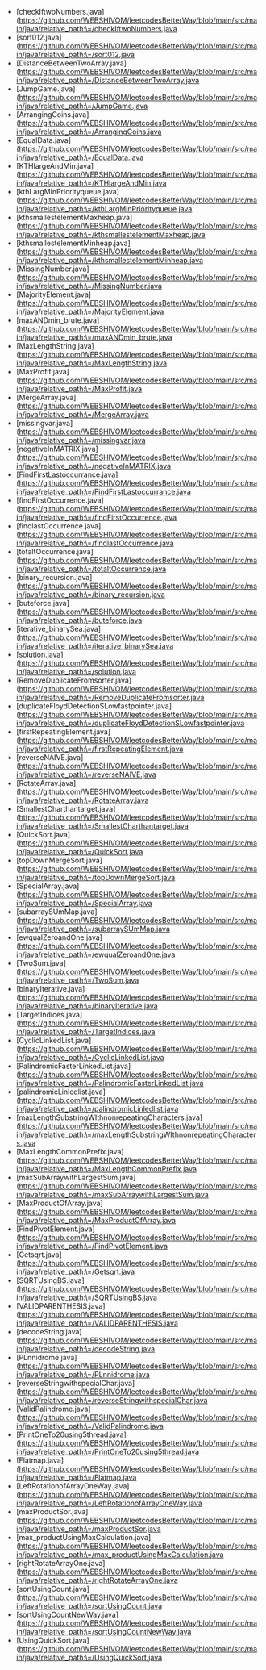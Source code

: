 * [checkIftwoNumbers.java](https://github.com/WEBSHIVOM/leetcodesBetterWay/blob/main/src/main/java/relative_path:\=/checkIftwoNumbers.java
* [sort012.java](https://github.com/WEBSHIVOM/leetcodesBetterWay/blob/main/src/main/java/relative_path:\=/sort012.java
* [DistanceBetweenTwoArray.java](https://github.com/WEBSHIVOM/leetcodesBetterWay/blob/main/src/main/java/relative_path:\=/DistanceBetweenTwoArray.java
* [JumpGame.java](https://github.com/WEBSHIVOM/leetcodesBetterWay/blob/main/src/main/java/relative_path:\=/JumpGame.java
* [ArrangingCoins.java](https://github.com/WEBSHIVOM/leetcodesBetterWay/blob/main/src/main/java/relative_path:\=/ArrangingCoins.java
* [EqualData.java](https://github.com/WEBSHIVOM/leetcodesBetterWay/blob/main/src/main/java/relative_path:\=/EqualData.java
* [KTHlargeAndMin.java](https://github.com/WEBSHIVOM/leetcodesBetterWay/blob/main/src/main/java/relative_path:\=/KTHlargeAndMin.java
* [kthLargMinPriorityqueue.java](https://github.com/WEBSHIVOM/leetcodesBetterWay/blob/main/src/main/java/relative_path:\=/kthLargMinPriorityqueue.java
* [kthsmallestelementMaxheap.java](https://github.com/WEBSHIVOM/leetcodesBetterWay/blob/main/src/main/java/relative_path:\=/kthsmallestelementMaxheap.java
* [kthsmallestelementMinheap.java](https://github.com/WEBSHIVOM/leetcodesBetterWay/blob/main/src/main/java/relative_path:\=/kthsmallestelementMinheap.java
* [MissingNumber.java](https://github.com/WEBSHIVOM/leetcodesBetterWay/blob/main/src/main/java/relative_path:\=/MissingNumber.java
* [MajorityElement.java](https://github.com/WEBSHIVOM/leetcodesBetterWay/blob/main/src/main/java/relative_path:\=/MajorityElement.java
* [maxANDmin_brute.java](https://github.com/WEBSHIVOM/leetcodesBetterWay/blob/main/src/main/java/relative_path:\=/maxANDmin_brute.java
* [MaxLengthString.java](https://github.com/WEBSHIVOM/leetcodesBetterWay/blob/main/src/main/java/relative_path:\=/MaxLengthString.java
* [MaxProfit.java](https://github.com/WEBSHIVOM/leetcodesBetterWay/blob/main/src/main/java/relative_path:\=/MaxProfit.java
* [MergeArray.java](https://github.com/WEBSHIVOM/leetcodesBetterWay/blob/main/src/main/java/relative_path:\=/MergeArray.java
* [missingvar.java](https://github.com/WEBSHIVOM/leetcodesBetterWay/blob/main/src/main/java/relative_path:\=/missingvar.java
* [negativeInMATRIX.java](https://github.com/WEBSHIVOM/leetcodesBetterWay/blob/main/src/main/java/relative_path:\=/negativeInMATRIX.java
* [FindFirstLastoccurrance.java](https://github.com/WEBSHIVOM/leetcodesBetterWay/blob/main/src/main/java/relative_path:\=/FindFirstLastoccurrance.java
* [findFirstOccurrence.java](https://github.com/WEBSHIVOM/leetcodesBetterWay/blob/main/src/main/java/relative_path:\=/findFirstOccurrence.java
* [findlastOccurrence.java](https://github.com/WEBSHIVOM/leetcodesBetterWay/blob/main/src/main/java/relative_path:\=/findlastOccurrence.java
* [totaltOccurrence.java](https://github.com/WEBSHIVOM/leetcodesBetterWay/blob/main/src/main/java/relative_path:\=/totaltOccurrence.java
* [binary_recursion.java](https://github.com/WEBSHIVOM/leetcodesBetterWay/blob/main/src/main/java/relative_path:\=/binary_recursion.java
* [buteforce.java](https://github.com/WEBSHIVOM/leetcodesBetterWay/blob/main/src/main/java/relative_path:\=/buteforce.java
* [iterative_binarySea.java](https://github.com/WEBSHIVOM/leetcodesBetterWay/blob/main/src/main/java/relative_path:\=/iterative_binarySea.java
* [solution.java](https://github.com/WEBSHIVOM/leetcodesBetterWay/blob/main/src/main/java/relative_path:\=/solution.java
* [RemoveDuplicateFromsorter.java](https://github.com/WEBSHIVOM/leetcodesBetterWay/blob/main/src/main/java/relative_path:\=/RemoveDuplicateFromsorter.java
* [duplicateFloydDetectionSLowfastpointer.java](https://github.com/WEBSHIVOM/leetcodesBetterWay/blob/main/src/main/java/relative_path:\=/duplicateFloydDetectionSLowfastpointer.java
* [firstRepeatingElement.java](https://github.com/WEBSHIVOM/leetcodesBetterWay/blob/main/src/main/java/relative_path:\=/firstRepeatingElement.java
* [reverseNAIVE.java](https://github.com/WEBSHIVOM/leetcodesBetterWay/blob/main/src/main/java/relative_path:\=/reverseNAIVE.java
* [RotateArray.java](https://github.com/WEBSHIVOM/leetcodesBetterWay/blob/main/src/main/java/relative_path:\=/RotateArray.java
* [SmallestCharthantarget.java](https://github.com/WEBSHIVOM/leetcodesBetterWay/blob/main/src/main/java/relative_path:\=/SmallestCharthantarget.java
* [QuickSort.java](https://github.com/WEBSHIVOM/leetcodesBetterWay/blob/main/src/main/java/relative_path:\=/QuickSort.java
* [topDownMergeSort.java](https://github.com/WEBSHIVOM/leetcodesBetterWay/blob/main/src/main/java/relative_path:\=/topDownMergeSort.java
* [SpecialArray.java](https://github.com/WEBSHIVOM/leetcodesBetterWay/blob/main/src/main/java/relative_path:\=/SpecialArray.java
* [subarraySUmMap.java](https://github.com/WEBSHIVOM/leetcodesBetterWay/blob/main/src/main/java/relative_path:\=/subarraySUmMap.java
* [ewqualZeroandOne.java](https://github.com/WEBSHIVOM/leetcodesBetterWay/blob/main/src/main/java/relative_path:\=/ewqualZeroandOne.java
* [TwoSum.java](https://github.com/WEBSHIVOM/leetcodesBetterWay/blob/main/src/main/java/relative_path:\=/TwoSum.java
* [binaryIterative.java](https://github.com/WEBSHIVOM/leetcodesBetterWay/blob/main/src/main/java/relative_path:\=/binaryIterative.java
* [TargetIndices.java](https://github.com/WEBSHIVOM/leetcodesBetterWay/blob/main/src/main/java/relative_path:\=/TargetIndices.java
* [CyclicLinkedList.java](https://github.com/WEBSHIVOM/leetcodesBetterWay/blob/main/src/main/java/relative_path:\=/CyclicLinkedList.java
* [PalindromicFasterLinkedList.java](https://github.com/WEBSHIVOM/leetcodesBetterWay/blob/main/src/main/java/relative_path:\=/PalindromicFasterLinkedList.java
* [palindromicLinledlist.java](https://github.com/WEBSHIVOM/leetcodesBetterWay/blob/main/src/main/java/relative_path:\=/palindromicLinledlist.java
* [maxLengthSubstringWIthnonrepeatingCharacters.java](https://github.com/WEBSHIVOM/leetcodesBetterWay/blob/main/src/main/java/relative_path:\=/maxLengthSubstringWIthnonrepeatingCharacters.java
* [MaxLengthCommonPrefix.java](https://github.com/WEBSHIVOM/leetcodesBetterWay/blob/main/src/main/java/relative_path:\=/MaxLengthCommonPrefix.java
* [maxSubArraywithLargestSum.java](https://github.com/WEBSHIVOM/leetcodesBetterWay/blob/main/src/main/java/relative_path:\=/maxSubArraywithLargestSum.java
* [MaxProductOfArray.java](https://github.com/WEBSHIVOM/leetcodesBetterWay/blob/main/src/main/java/relative_path:\=/MaxProductOfArray.java
* [FindPivotElement.java](https://github.com/WEBSHIVOM/leetcodesBetterWay/blob/main/src/main/java/relative_path:\=/FindPivotElement.java
* [Getsqrt.java](https://github.com/WEBSHIVOM/leetcodesBetterWay/blob/main/src/main/java/relative_path:\=/Getsqrt.java
* [SQRTUsingBS.java](https://github.com/WEBSHIVOM/leetcodesBetterWay/blob/main/src/main/java/relative_path:\=/SQRTUsingBS.java
* [VALIDPARENTHESIS.java](https://github.com/WEBSHIVOM/leetcodesBetterWay/blob/main/src/main/java/relative_path:\=/VALIDPARENTHESIS.java
* [decodeString.java](https://github.com/WEBSHIVOM/leetcodesBetterWay/blob/main/src/main/java/relative_path:\=/decodeString.java
* [PLnnidrome.java](https://github.com/WEBSHIVOM/leetcodesBetterWay/blob/main/src/main/java/relative_path:\=/PLnnidrome.java
* [reverseStringwithspecialChar.java](https://github.com/WEBSHIVOM/leetcodesBetterWay/blob/main/src/main/java/relative_path:\=/reverseStringwithspecialChar.java
* [ValidPalindrome.java](https://github.com/WEBSHIVOM/leetcodesBetterWay/blob/main/src/main/java/relative_path:\=/ValidPalindrome.java
* [PrintOneTo20using5thread.java](https://github.com/WEBSHIVOM/leetcodesBetterWay/blob/main/src/main/java/relative_path:\=/PrintOneTo20using5thread.java
* [Flatmap.java](https://github.com/WEBSHIVOM/leetcodesBetterWay/blob/main/src/main/java/relative_path:\=/Flatmap.java
* [LeftRotationofArrayOneWay.java](https://github.com/WEBSHIVOM/leetcodesBetterWay/blob/main/src/main/java/relative_path:\=/LeftRotationofArrayOneWay.java
* [maxProductSor.java](https://github.com/WEBSHIVOM/leetcodesBetterWay/blob/main/src/main/java/relative_path:\=/maxProductSor.java
* [max_productUsingMaxCalculation.java](https://github.com/WEBSHIVOM/leetcodesBetterWay/blob/main/src/main/java/relative_path:\=/max_productUsingMaxCalculation.java
* [rightRotateArrayOne.java](https://github.com/WEBSHIVOM/leetcodesBetterWay/blob/main/src/main/java/relative_path:\=/rightRotateArrayOne.java
* [sortUsingCount.java](https://github.com/WEBSHIVOM/leetcodesBetterWay/blob/main/src/main/java/relative_path:\=/sortUsingCount.java
* [sortUsingCountNewWay.java](https://github.com/WEBSHIVOM/leetcodesBetterWay/blob/main/src/main/java/relative_path:\=/sortUsingCountNewWay.java
* [UsingQuickSort.java](https://github.com/WEBSHIVOM/leetcodesBetterWay/blob/main/src/main/java/relative_path:\=/UsingQuickSort.java
